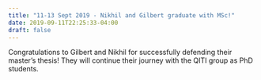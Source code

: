 ```yaml
---
title: "11-13 Sept 2019 - Nikhil and Gilbert graduate with MSc!"
date: 2019-09-11T22:25:33-04:00
draft: false
---
```


Congratulations to Gilbert and Nikhil for successfully defending their master’s thesis! They will continue their journey with the QITI group as PhD students. 
